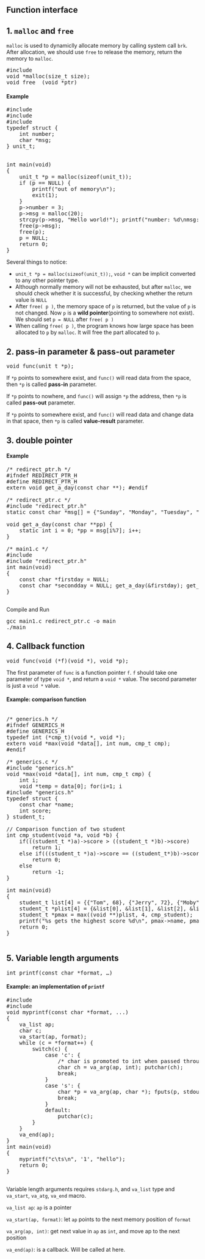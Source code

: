 Function interface
---

## 1. `malloc` and `free`[](#1)

`malloc` is used to dynamiclly allocate memory by calling system call `brk`. After allocation, we should use `free` to release the memory, return the memory to `malloc`.

<pre lang="c">
#include <stdlib.h>
void *malloc(size_t size);
void free  (void *ptr)
</pre>

#### Example

<pre lang="c">
#include <stdio.h>#include <stdlib.h>#include <string.h>typedef struct {    int number;    char *msg;} unit_t;
int main(void){	unit_t *p = malloc(sizeof(unit_t));	if (p == NULL) {		printf("out of memory\n");		exit(1);	}	p->number = 3;	p->msg = malloc(20);	strcpy(p->msg, "Hello world!"); printf("number: %d\nmsg: %s\n", p->number, p->msg);	free(p->msg);	free(p);	p = NULL;	return 0;
}	
</pre>

Several things to notice:

* `unit_t *p = malloc(sizeof(unit_t));`, `void *` can be implicit converted to any other pointer type.
* Although normally memory will not be exhausted, but after `malloc`, we should check whether it is successful, by checking whether the return value is `NULL`
* After `free( p )`, the memory space of `p` is returned, but the value of `p` is not changed. Now `p` is a __wild pointer__(pointing to somewhere not exist). We should set `p = NULL` after `free( p )`
* When calling `free( p )`, the program knows how large space has been allocated to `p` by `malloc`. It will free the part allocated to `p`.

## 2. pass-in parameter & pass-out parameter

<pre lang="c">
void func(unit_t *p);
</pre>

If `*p` points to somewhere exist, and `func()` will read data from the space, then `*p` is called __pass-in__ parameter.

If `*p` points to nowhere, and `func()` will assign `*p` the address, then `*p` is called __pass-out__ parameter.

If `*p` points to somewhere exist, and `func()` will read data and change data in that space, then `*p` is called __value-result__ parameter.

## 3. double pointer

#### Example

<pre lang="c">
/* redirect_ptr.h */#ifndef REDIRECT_PTR_H#define REDIRECT_PTR_Hextern void get_a_day(const char **); #endif

/* redirect_ptr.c */#include "redirect_ptr.h"static const char *msg[] = {"Sunday", "Monday", "Tuesday", "Wednesday", "Thursday", "Friday", "Saturday"};void get_a_day(const char **pp) {	static int i = 0; *pp = msg[i%7]; i++;}
/* main1.c */#include <stdio.h>#include "redirect_ptr.h"int main(void){	const char *firstday = NULL;	const char *secondday = NULL; get_a_day(&firstday); get_a_day(&secondday); printf("%s\t%s\n", firstday, secondday); return 0;}</pre>
Compile and Run
<pre>
gcc main1.c redirect_ptr.c -o main
./main
</pre>

## 4. Callback function

<pre lang="c">
void func(void (*f)(void *), void *p);
</pre>

The first parameter of `func` is a function pointer `f`. `f` should take one parameter of type `void *`, and return a `void *` value. The second parameter is just a `void *` value.

#### Example: comparison function

<pre lang="c">

/* generics.h */#ifndef GENERICS_H#define GENERICS_Htypedef int (*cmp_t)(void *, void *);extern void *max(void *data[], int num, cmp_t cmp);#endif 

/* generics.c */#include "generics.h"void *max(void *data[], int num, cmp_t cmp) {	int i;	void *temp = data[0]; for(i=1; i<num; i++) {	   if(cmp(temp, data[i])<0)	       temp = data[i];	}   return temp;}

/* main2.c */#include <stdio.h>
#include "generics.h"
typedef struct { 
    const char *name;
    int score;
} student_t;

// Comparison function of two student
int cmp_student(void *a, void *b) {
    if(((student_t *)a)->score > ((student_t *)b)->score)
        return 1;
    else if(((student_t *)a)->score == ((student_t*)b)->score) 
        return 0;
    else
        return -1;
}

int main(void)
{
    student_t list[4] = {{"Tom", 68}, {"Jerry", 72}, {"Moby", 60}, {"Kirby", 89}};
    student_t *plist[4] = {&list[0], &list[1], &list[2], &list[3]};
    student_t *pmax = max((void **)plist, 4, cmp_student);
    printf("%s gets the highest score %d\n", pmax->name, pmax->score);
    return 0; 
}</pre>## 5. Variable length arguments
<pre lang="c">int printf(const char *format, …)</pre>
#### Example: an implementation of `printf`
<pre lang="c">
#include <stdio.h>
#include <stdarg.h>
void myprintf(const char *format, ...)
{
    va_list ap;
    char c;
    va_start(ap, format); 
    while (c = *format++) {
        switch(c) {
            case 'c': {
                /* char is promoted to int when passed through '...' */
                char ch = va_arg(ap, int); putchar(ch);
                break;
            }
            case 's': {
                char *p = va_arg(ap, char *); fputs(p, stdout);
                break;
            } 
            default:
                putchar(c);
        }
    }
    va_end(ap);
}
int main(void)
{
    myprintf("c\ts\n", '1', "hello");
    return 0; 
}
￼</pre>

Variable length arguments requires `stdarg.h`, and `va_list` type and `va_start`, `va_atg`, `va_end` macro.

`va_list ap`: `ap` is a pointer

`va_start(ap, format)`: let `ap` points to the next memory position of `format`

`va_arg(ap, int)`: get next value in `ap` as `int`, and move ap to the next position

`va_end(ap)`: is a callback. Will be called at here.

